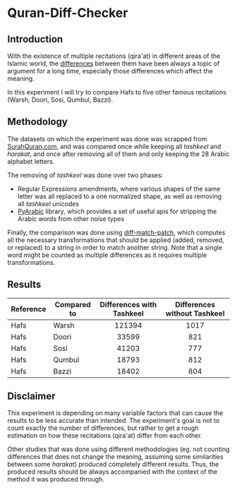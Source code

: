 # Quran-Diff-Checker

## Introduction

With the existence of multiple recitations (qira'at) in different areas of the Islamic world, the [differences](https://answering-islam.org/Green/seven.htm) between them have been always a topic of argument for a long time, especially those differences which affect the meaning.

In this experiment I will try to compare Hafs to five other famous recitations (Warsh, Doori, Sosi, Qumbul, Bazzi).



## Methodology

The datasets on which the experiment was done was scrapped from [SurahQuran.com](https://surahquran.com), and was compared once while keeping all *tashkeel* and *harakat*, and once after removing all of them and only keeping the 28 Arabic alphabet letters.

The removing of *tashkeel* was done over two phases:
- Regular Expressions amendments, where various shapes of the same letter was all replaced to a one normalized shape, as well as removing all *tashkeel* unicodes
- [PyArabic](https://pypi.org/project/PyArabic/) library, which provides a set of useful apis for stripping the Arabic words from other noise types

Finally, the comparison was done using [diff-match-patch](https://www.npmjs.com/package/diff-match-patch), which computes all the necessary transformations that should be applied (added, removed, or replaced) to a string in order to match another string. Note that a single word might be counted as multiple differences as it requires multiple transformations.



## Results

| Reference | Compared to | Differences with Tashkeel | Differences without Tashkeel |
|-----------|-------------|:------------------------:|:---------------------------:|
| Hafs      | Warsh       |          121394          |             1017            |
| Hafs      | Doori       |           33599          |             821             |
| Hafs      | Sosi        |           41203          |             777             |
| Hafs      | Qumbul      |           18793          |             812             |
| Hafs      | Bazzi       |           18402          |             804             |


## Disclaimer

This experiment is depending on many variable factors that can cause the results to be less accurate than intended. The experiment's goal is not to count exactly the number of differences, but rather to get a rough estimation on how these recitations (qira'at) differ from each other.

Other studies that was done using different methodologies (eg. not counting differences that does not change the meaning, assuming some similarities between some *harakat*) produced completely different results. Thus, the produced results should be always accompanied with the context of the method it was produced through.
